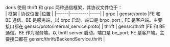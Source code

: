 doris 使用 thrift 和 grpc 两种通信框架，其协议文件位于：  
| 框架 | 协议位置 |位置 |
|------|---------|-----|
| grpc | gensrc/proto |FE 和 BE 通信。BE 是服务端，以 brpc 启动，端口是 brpc_port；FE 是客户端。主要接口都在 gensrc/proto/internal_service.proto|
| thrift | gensrc/thrift |FE 和 BE 通信。BE 作为服务端，以 thrift server 启动，端口是 be_port; FE 是客户端。主要接口都在 gensrc/thrift/BackendService.thrift |